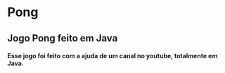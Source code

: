 # Pong
## Jogo Pong feito em Java


#### Esse jogo foi feito com a ajuda de um canal no youtube, totalmente em Java.
